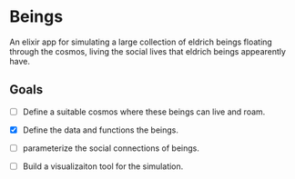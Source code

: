 # Beings

An elixir app for simulating a large collection of eldrich beings floating through the cosmos, living the social
lives that eldrich beings appearently have.

## Goals 

- [ ] Define a suitable cosmos where these beings can live and roam.
- [x] Define the data and functions the beings. 
- [ ] parameterize the social connections of beings.
- [ ] Build a visualizaiton tool for the simulation.

